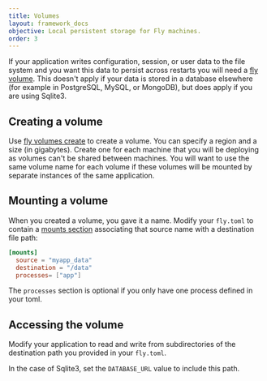 ```yaml
---
title: Volumes
layout: framework_docs
objective: Local persistent storage for Fly machines.
order: 3
---
```


If your application writes configuration, session, or user data to the file system
and you want this data to persist across restarts you will need a
[fly volume](https://fly.io/docs/reference/volumes/).  This doesn't apply if your
data is stored in a database elsewhere (for example in PostgreSQL, MySQL, or MongoDB),
but does apply if you are using Sqlite3.

## Creating a volume

Use [fly volumes create](https://fly.io/docs/flyctl/volumes-create/) to create a volume.
You can specify a region and a size (in gigabytes).  Create one for each machine that you will
be deploying as volumes can't be shared between machines.  You will want to use the same
volume name for each volume if these volumes will be mounted by separate instances of the
same application.

## Mounting a volume

When you created a volume, you gave it a name.  Modify your `fly.toml` to contain
a [mounts section](https://fly.io/docs/reference/configuration/#the-mounts-section)
associating that source name with a destination file path:

```toml
[mounts]
  source = "myapp_data"
  destination = "/data"
  processes= ["app"]
```

The `processes` section is optional if you only have one process defined in your toml.

## Accessing the volume

Modify your application to read and write from subdirectories of the destination path you
provided in your `fly.toml`.

In the case of Sqlite3, set the `DATABASE_URL` value to include this path.
